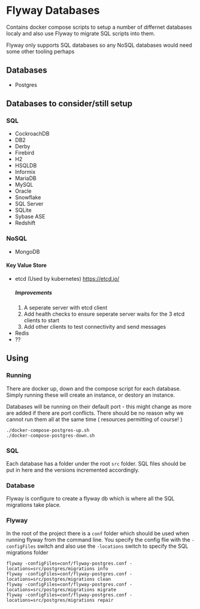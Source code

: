 # Flyway Databases

Contains docker compose scripts to setup a number of differnet databases localy and also use Flyway to migrate SQL scripts into them.

Flyway only supports SQL databases so any NoSQL databases would need some other tooling perhaps

## Databases

- Postgres

## Databases to consider/still setup

### SQL
- CockroachDB
- DB2
- Derby
- Firebird
- H2
- HSQLDB
- Informix
- MariaDB
- MySQL
- Oracle
- Snowflake
- SQL Server
- SQLite
- Sybase ASE
- Redshift

### NoSQL
- MongoDB
#### Key Value Store
- etcd (Used by kubernetes) https://etcd.io/
    ##### Improvements
    1. A seperate server with etcd client
    2. Add health checks to ensure seperate server waits for the 3 etcd clients to start
    3. Add other clients to test connectivity and send messages
- Redis
- ??

## Using

### Running

There are docker up, down and the compose script for each database. Simply running these will create an instance, or destory an instance. 

Databases will be running on their default port - this might change as more are added if there are port conflicts. There should be no reason why we cannot run them all at the same time ( resources permitting of course! )

```
./docker-compose-postgres-up.sh
./docker-compose-postgres-down.sh
```
### SQL

Each database has a folder under the root ```src``` folder. SQL files should be put in here and the versions incremented accordingly.

### Database

Flyway is configure to create a flyway db which is where all the SQL migrations take place.

### Flyway

In the root of the project there is a ```conf``` folder which should be used when running flyway from the command line. You specify the config flie with the ```-configFiles``` switch and also use the ```-locations``` switch to specify the SQL migrations folder

```
flyway -configFiles=conf/flyway-postgres.conf -locations=src/postgres/migrations info
flyway -configFiles=conf/flyway-postgres.conf -locations=src/postgres/migrations clean
flyway -configFiles=conf/flyway-postgres.conf -locations=src/postgres/migrations migrate
flyway -configFiles=conf/flyway-postgres.conf -locations=src/postgres/migrations repair
```
